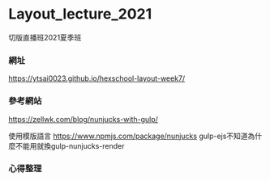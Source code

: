 # Layout_lecture_2021

切版直播班2021夏季班

### 網址
https://ytsai0023.github.io/hexschool-layout-week7/

### 參考網站
https://zellwk.com/blog/nunjucks-with-gulp/

使用模版語言 https://www.npmjs.com/package/nunjucks
gulp-ejs不知道為什麼不能用就換gulp-nunjucks-render

### 心得整理


